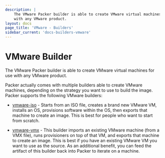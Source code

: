 ```yaml
---
description: |
    The VMware Packer builder is able to create VMware virtual machines for use
    with any VMware product.
layout: docs
page_title: 'VMware - Builders'
sidebar_current: 'docs-builders-vmware'
---
```


# VMware Builder

The VMware Packer builder is able to create VMware virtual machines for use with
any VMware product.

Packer actually comes with multiple builders able to create VMware machines,
depending on the strategy you want to use to build the image. Packer supports
the following VMware builders:

-   [vmware-iso](/docs/builders/vmware-iso.html) - Starts from an ISO file,
    creates a brand new VMware VM, installs an OS, provisions software within the
    OS, then exports that machine to create an image. This is best for people who
    want to start from scratch.

-   [vmware-vmx](/docs/builders/vmware-vmx.html) - This builder imports an
    existing VMware machine (from a VMX file), runs provisioners on top of that
    VM, and exports that machine to create an image. This is best if you have an
    existing VMware VM you want to use as the source. As an additional benefit,
    you can feed the artifact of this builder back into Packer to iterate on a
    machine.
